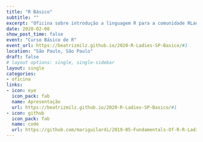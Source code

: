 ```yaml
---
title: "R Básico"
subtitle: ""
excerpt: "Oficina sobre introdução a linguagem R para a comunidade RLadies São Paulo"
date: 2020-02-08
show_post_time: false
event: "Curso Básico de R"
event_url: https://beatrizmilz.github.io/2020-R-Ladies-SP-Basico/#1
location: "São Paulo, São Paulo"
draft: false
# layout options: single, single-sidebar
layout: single
categories:
- oficina
links:
- icon: eye
  icon_pack: fab
  name: Apresentação
  url: https://beatrizmilz.github.io/2020-R-Ladies-SP-Basico/#1
- icon: github
  icon_pack: fab
  name: code
  url: https://github.com/mariguilardi/2019-05-Fundamentals-Of-R-R-LadiesSP
---
```


